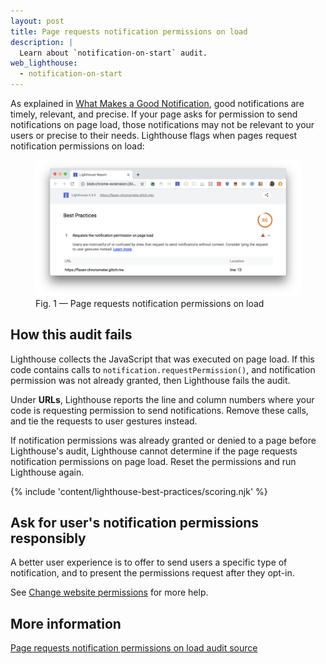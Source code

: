 ```yaml
---
layout: post
title: Page requests notification permissions on load
description: |
  Learn about `notification-on-start` audit.
web_lighthouse:
  - notification-on-start
---
```


As explained in
[What Makes a Good Notification](https://developers.google.com/web/fundamentals/push-notifications/),
good notifications are timely, relevant, and precise.
If your page asks for permission to send notifications on page load,
those notifications may not be relevant to your users or precise to their needs.
Lighthouse flags when pages request notification permissions on load:

<figure class="w-figure">
  <img class="w-screenshot w-screenshot--filled" src="notification-on-start.png" alt="Lighthouse audit shows page requests notification permissions on load">
  <figcaption class="w-figcaption">
    Fig. 1 — Page requests notification permissions on load
  </figcaption>
</figure>

## How this audit fails

Lighthouse collects the JavaScript that was executed on page load.
If this code contains calls to `notification.requestPermission()`, 
and notification permission was not already granted,
then Lighthouse fails the audit.

Under **URLs**, Lighthouse reports the line and column numbers
where your code is requesting permission to send notifications.
Remove these calls,
and tie the requests to user gestures instead.

If notification permissions was already granted or denied 
to a page before Lighthouse's audit,
Lighthouse cannot determine
if the page requests notification permissions on page load.
Reset the permissions and run Lighthouse again.

{% include 'content/lighthouse-best-practices/scoring.njk' %}

## Ask for user's notification permissions responsibly

A better user experience is to offer to send users a specific type of notification,
and to present the permissions request after they opt-in.

See [Change website permissions](https://support.google.com/chrome/answer/6148059) for more help.

## More information

[Page requests notification permissions on load audit source](https://github.com/GoogleChrome/lighthouse/blob/master/lighthouse-core/audits/dobetterweb/notification-on-start.js)




